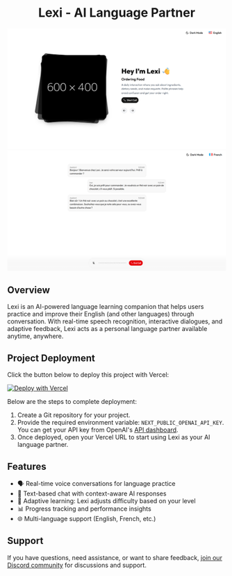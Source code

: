 <div align="center">
  <h1>Lexi - AI Language Partner</h1>
</div>

![Lexi Preview 2](images/lexi-preview2.png)
![Lexi Preview 1](images/lexi-preview1.png)

## Overview

Lexi is an AI-powered language learning companion that helps users practice and improve their English (and other languages) through conversation. With real-time speech recognition, interactive dialogues, and adaptive feedback, Lexi acts as a personal language partner available anytime, anywhere.

## Project Deployment

Click the button below to deploy this project with Vercel:

[![Deploy with Vercel](https://vercel.com/button)](https://vercel.com/new/clone?repository-url=https%3A%2F%2Fgithub.com%2Fyourusername%2Flexi-ai&env=NEXT_PUBLIC_OPENAI_API_KEY)

Below are the steps to complete deployment:

1. Create a Git repository for your project.
2. Provide the required environment variable: `NEXT_PUBLIC_OPENAI_API_KEY`. You can get your API key from OpenAI's [API dashboard](https://platform.openai.com/account/api-keys).
3. Once deployed, open your Vercel URL to start using Lexi as your AI language partner.

## Features

- 🗣️ Real-time voice conversations for language practice
- 💬 Text-based chat with context-aware AI responses
- 🎯 Adaptive learning: Lexi adjusts difficulty based on your level
- 📊 Progress tracking and performance insights
- 🌐 Multi-language support (English, French, etc.)

## Support

If you have questions, need assistance, or want to share feedback, [join our Discord community](https://link.lexi.ai/discord) for discussions and support.
